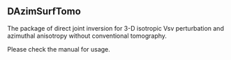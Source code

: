## DAzimSurfTomo

The package of direct joint inversion for 3-D isotropic Vsv perturbation and azimuthal anisotropy without conventional tomography.

Please check the manual for usage.



